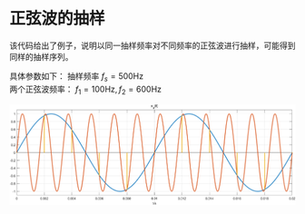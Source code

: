 # 正弦波的抽样
该代码给出了例子，说明以同一抽样频率对不同频率的正弦波进行抽样，可能得到同样的抽样序列。

具体参数如下：
抽样频率 $f_s=500\text{Hz}$  
两个正弦波频率： $f_1=100\text{Hz},f_2=600\text{Hz}$

![](sampling.png)